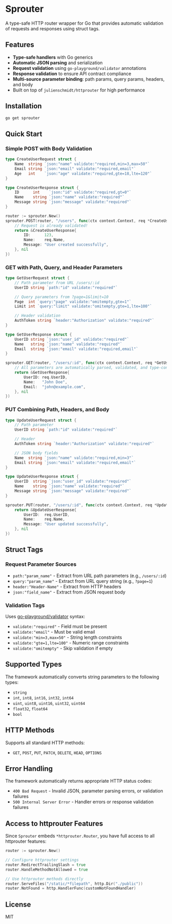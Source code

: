# Sprouter

A type-safe HTTP router wrapper for Go that provides automatic validation of requests and responses using struct tags.

## Features

- **Type-safe handlers** with Go generics
- **Automatic JSON parsing** and serialization
- **Request validation** using `go-playground/validator` annotations
- **Response validation** to ensure API contract compliance
- **Multi-source parameter binding**: path params, query params, headers, and body
- Built on top of `julienschmidt/httprouter` for high performance

## Installation

```bash
go get sprouter
```

## Quick Start

### Simple POST with Body Validation

```go
type CreateUserRequest struct {
    Name  string `json:"name" validate:"required,min=3,max=50"`
    Email string `json:"email" validate:"required,email"`
    Age   int    `json:"age" validate:"required,gte=18,lte=120"`
}

type CreateUserResponse struct {
    ID      int    `json:"id" validate:"required,gt=0"`
    Name    string `json:"name" validate:"required"`
    Message string `json:"message" validate:"required"`
}

router := sprouter.New()
sprouter.POST(router, "/users", func(ctx context.Context, req *CreateUserRequest) (*CreateUserResponse, error) {
    // Request is already validated!
    return &CreateUserResponse{
        ID:      123,
        Name:    req.Name,
        Message: "User created successfully",
    }, nil
})
```

### GET with Path, Query, and Header Parameters

```go
type GetUserRequest struct {
    // Path parameter from URL /users/:id
    UserID string `path:"id" validate:"required"`

    // Query parameters from ?page=1&limit=10
    Page  int `query:"page" validate:"omitempty,gte=1"`
    Limit int `query:"limit" validate:"omitempty,gte=1,lte=100"`

    // Header validation
    AuthToken string `header:"Authorization" validate:"required"`
}

type GetUserResponse struct {
    UserID string `json:"user_id" validate:"required"`
    Name   string `json:"name" validate:"required"`
    Email  string `json:"email" validate:"required,email"`
}

sprouter.GET(router, "/users/:id", func(ctx context.Context, req *GetUserRequest) (*GetUserResponse, error) {
    // All parameters are automatically parsed, validated, and type-converted!
    return &GetUserResponse{
        UserID: req.UserID,
        Name:   "John Doe",
        Email:  "john@example.com",
    }, nil
})
```

### PUT Combining Path, Headers, and Body

```go
type UpdateUserRequest struct {
    // Path parameter
    UserID string `path:"id" validate:"required"`

    // Header
    AuthToken string `header:"Authorization" validate:"required"`

    // JSON body fields
    Name  string `json:"name" validate:"required,min=3"`
    Email string `json:"email" validate:"required,email"`
}

type UpdateUserResponse struct {
    UserID  string `json:"user_id" validate:"required"`
    Name    string `json:"name" validate:"required"`
    Message string `json:"message" validate:"required"`
}

sprouter.PUT(router, "/users/:id", func(ctx context.Context, req *UpdateUserRequest) (*UpdateUserResponse, error) {
    return &UpdateUserResponse{
        UserID:  req.UserID,
        Name:    req.Name,
        Message: "User updated successfully",
    }, nil
})
```

## Struct Tags

### Request Parameter Sources

- `path:"param_name"` - Extract from URL path parameters (e.g., `/users/:id`)
- `query:"param_name"` - Extract from URL query string (e.g., `?page=1`)
- `header:"Header-Name"` - Extract from HTTP headers
- `json:"field_name"` - Extract from JSON request body

### Validation Tags

Uses [go-playground/validator](https://github.com/go-playground/validator) syntax:

- `validate:"required"` - Field must be present
- `validate:"email"` - Must be valid email
- `validate:"min=3,max=50"` - String length constraints
- `validate:"gte=1,lte=100"` - Numeric range constraints
- `validate:"omitempty"` - Skip validation if empty

## Supported Types

The framework automatically converts string parameters to the following types:
- `string`
- `int`, `int8`, `int16`, `int32`, `int64`
- `uint`, `uint8`, `uint16`, `uint32`, `uint64`
- `float32`, `float64`
- `bool`

## HTTP Methods

Supports all standard HTTP methods:
- `GET`, `POST`, `PUT`, `PATCH`, `DELETE`, `HEAD`, `OPTIONS`

## Error Handling

The framework automatically returns appropriate HTTP status codes:
- `400 Bad Request` - Invalid JSON, parameter parsing errors, or validation failures
- `500 Internal Server Error` - Handler errors or response validation failures

## Access to httprouter Features

Since `Sprouter` embeds `*httprouter.Router`, you have full access to all httprouter features:

```go
router := sprouter.New()

// Configure httprouter settings
router.RedirectTrailingSlash = true
router.HandleMethodNotAllowed = true

// Use httprouter methods directly
router.ServeFiles("/static/*filepath", http.Dir("./public"))
router.NotFound = http.HandlerFunc(customNotFoundHandler)
```

## License

MIT

